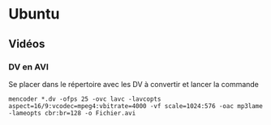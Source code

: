 # Ubuntu

## Vidéos

### DV en AVI
Se placer dans le répertoire avec les DV à convertir et lancer la commande  
```
mencoder *.dv -ofps 25 -ovc lavc -lavcopts aspect=16/9:vcodec=mpeg4:vbitrate=4000 -vf scale=1024:576 -oac mp3lame -lameopts cbr:br=128 -o Fichier.avi
```
